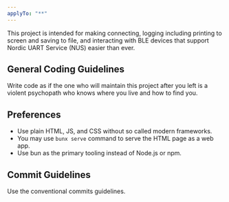```yaml
---
applyTo: "**"
---
```


This project is intended for making connecting, logging including printing to screen and saving to file, and interacting with BLE devices that support Nordic UART Service (NUS) easier than ever.

## General Coding Guidelines

Write code as if the one who will maintain this project after you left is a violent psychopath who knows where you live and how to find you.

## Preferences

- Use plain HTML, JS, and CSS without so called modern frameworks.
- You may use `bunx serve` command to serve the HTML page as a web app.
- Use bun as the primary tooling instead of Node.js or npm.

## Commit Guidelines

Use the conventional commits guidelines.
